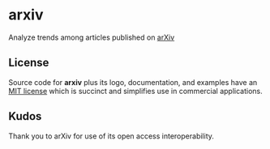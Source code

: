 # arxiv

Analyze trends among articles published on [arXiv](https://arxiv.org/help/api)


## License

Source code for **arxiv** plus its logo, documentation, and examples
have an [MIT license](https://spdx.org/licenses/MIT.html) which is
succinct and simplifies use in commercial applications.


## Kudos

Thank you to arXiv for use of its open access interoperability.
